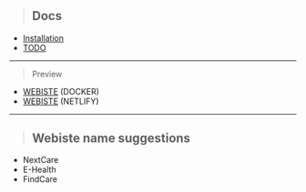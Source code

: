 #

> ## Docs

- [Installation](docs/INSTALLATION.md)
- [TODO](docs/TODO.md)

<hr>

> Preview

- [WEBISTE](https://bit.ly/380nQbZ) (DOCKER)
- [WEBISTE](https://jazzy-starship-22dd57.netlify.app) (NETLIFY)

<hr>

> ## Webiste name suggestions

- NextCare
- E-Health
- FindCare
